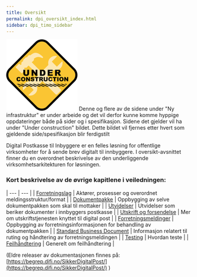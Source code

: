 ```yaml
---
title: Oversikt
permalink: dpi_oversikt_index.html
sidebar: dpi_timo_sidebar
---
```


![](/images/dpi/underarbeide.png)
Denne og flere av de sidene under "Ny infrastruktur" er under arbeide og det vil derfor kunne komme hyppige oppdateringer både på sider og i spesifikasjon. Sidene det gjelder vil ha under "Under construction" bildet. 
Dette bildet vil fjernes etter hvert som gjeldende side/spesifikasjon blir ferdigstilt 

Digital Postkasse til Inbyggere er en felles løsning for offentlige virksomheter for å sende brev digitalt til innbyggere. I oversikt-avsnittet finner du en overordnet beskrivelse av den underliggende virksomhetsarkitekturen for løsningen.

### Kort beskrivelse av de øvrige kapitlene i veiledningen:

| --- | --- |
| [Forretningslag](dpi_forretningslag_index.html) | Aktører, prosesser og overordnet meldingsstruktur/format |
| [Dokumentpakke](dpi_dokumentpakke_index.html) | Oppbygging av selve dokumentpakken som skal til mottaker |
| [Utvidelser](dpi_utvidelser_index.html) | Utvidelser som beriker dokumenter i innbyggers postkasse |
| [Utskrift og forsendelse](dpi_utskrift_index.html) | Mer om utskriftstjenesten knyttet til digital post |
| [Forretningsmeldinger](dpi_forretiningsmelding_index.html) | Oppbygging av forretningsinformasjonen for behandling av dokumentpakken |
| [Standard Business Document](dpi_sbd_index.html) | Informasjon relatert til ruting og håndtering av forretningsmeldingen |
| [Testing](dpi_testing_index.html) | Hvordan teste |
| [Feilhåndtering](dpi_feilhandtering_index.html) | Generelt om feilhåndtering |

(Eldre releaser av dokumentasjonen finnes på: [https://begrep.difi.no/SikkerDigitalPost/](https://begrep.difi.no/SikkerDigitalPost/) )

